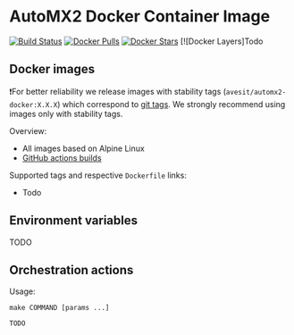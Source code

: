 # AutoMX2 Docker Container Image

[![Build Status](https://github.com/avesit/automx2-docker/workflows/build-scan-and-push/badge.svg)](https://github.com/avesit/automx2-docker/actions)
[![Docker Pulls](https://img.shields.io/docker/pulls/avesit/automx2.svg)](https://hub.docker.com/r/avesit/automx2)
[![Docker Stars](https://img.shields.io/docker/stars/avesit/automx2.svg)](https://hub.docker.com/r/avesit/automx2)
[![Docker Layers]Todo

## Docker images

❗️For better reliability we release images with stability tags (`avesit/automx2-docker:X.X.X`) which correspond to [git tags](https://github.com/avesit/automx2-docker/releases). We strongly recommend using images only with stability tags.

Overview:

- All images based on Alpine Linux
- [GitHub actions builds](https://github.com/avesit/automx2-docker/actions)

Supported tags and respective `Dockerfile` links:

- Todo 

## Environment variables

TODO

## Orchestration actions

Usage:
```
make COMMAND [params ...]

TODO
```
